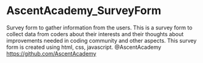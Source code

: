 # AscentAcademy_SurveyForm
Survey form to gather information from the users. This is a survey form to collect data from coders about their interests and their thoughts about improvements needed in coding community and other aspects.
This survey form is created using html, css, javascript.
@AscentAcademy
https://github.com/AscentAcademy
